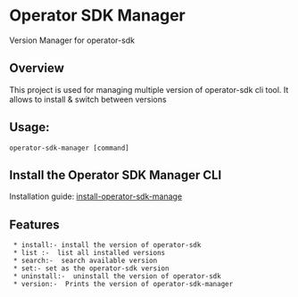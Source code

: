 # Operator SDK Manager
Version Manager for operator-sdk

## Overview
This project is used for managing multiple version of operator-sdk cli tool. It allows to install & switch between versions

## Usage:
``
  operator-sdk-manager [command]
``

## Install the Operator SDK Manager CLI
Installation guide: [install-operator-sdk-manage](doc/install-operator-sdk-manager.md)


## Features

```
 * install:- install the version of operator-sdk
 * list :-  list all installed versions
 * search:-  search available version
 * set:- set as the operator-sdk version
 * uninstall:-  uninstall the version of operator-sdk
 * version:-  Prints the version of operator-sdk-manager
 ```
